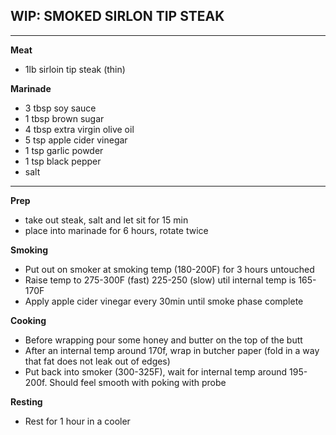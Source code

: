 ## WIP: SMOKED SIRLON TIP STEAK
--------------------------------------------------------------------------------
**Meat**
- 1lb sirloin tip steak (thin)

**Marinade**
- 3 tbsp soy sauce
- 1 tbsp brown sugar
- 4 tbsp extra virgin olive oil
- 5 tsp apple cider vinegar
- 1 tsp garlic powder
- 1 tsp black pepper
- salt

--------------------------------------------------------------------------------

**Prep**
- take out steak, salt and let sit for 15 min
- place into marinade for 6 hours, rotate twice

**Smoking**
- Put out on smoker at smoking temp (180-200F)  for 3 hours untouched
- Raise temp to 275-300F (fast) 225-250 (slow) util internal temp is 165-170F
- Apply apple cider vinegar every 30min until smoke phase complete

**Cooking**
- Before wrapping pour some honey and butter on the top of the butt
- After an internal temp around 170f, wrap in butcher paper (fold in a way that fat does not leak out of edges)
- Put back into smoker (300-325F), wait for internal temp around 195-200f. Should feel smooth with poking with probe

**Resting**
- Rest for 1 hour in a cooler
